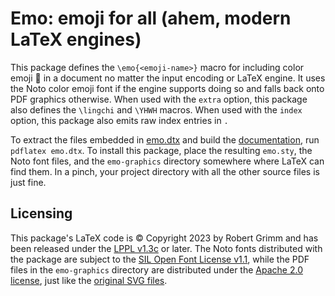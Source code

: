 # Emo: emoji for all (ahem, modern LaTeX engines)

This package defines the `\emo{<emoji-name>}` macro for including color emoji 🎉
in a document no matter the input encoding or LaTeX engine. It uses the Noto
color emoji font if the engine supports doing so and falls back onto PDF
graphics otherwise. When used with the `extra` option, this package also defines
the `\lingchi` and `\YHWH` macros. When used with the `index` option, this
package also emits raw index entries in `.`

To extract the files embedded in [emo.dtx](emo.dtx) and build the
[documentation](emo.pdf), run `pdflatex emo.dtx`. To install this package, place
the resulting `emo.sty`, the Noto font files, and the `emo-graphics` directory
somewhere where LaTeX can find them. In a pinch, your project directory with all
the other source files is just fine.

## Licensing

This package's LaTeX code is © Copyright 2023 by Robert Grimm and has been
released under the [LPPL v1.3c](https://www.latex-project.org/lppl/lppl-1-3c/)
or later. The Noto fonts distributed with the package are subject to the [SIL
Open Font License v1.1](https://scripts.sil.org/ofl), while the PDF files in the
`emo-graphics` directory are distributed under the [Apache 2.0
license](https://www.apache.org/licenses/LICENSE-2.0), just like the [original
SVG files](https://github.com/googlefonts/noto-emoji).

